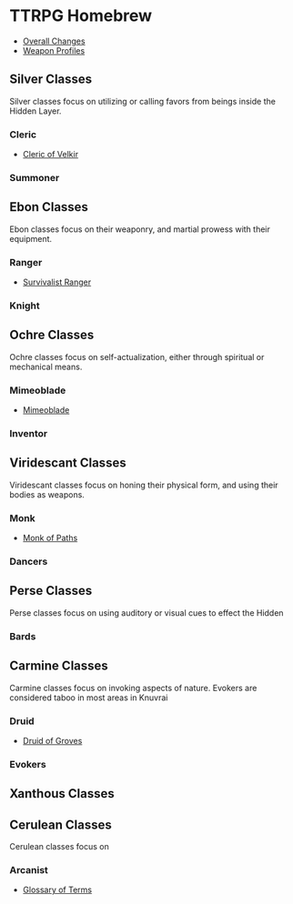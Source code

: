 # TTRPG Homebrew

- [Overall Changes](Overall.md)
- [Weapon Profiles](Weapons.md)

## Silver Classes

Silver classes focus on utilizing or calling favors from beings inside the Hidden Layer.

### Cleric

- [Cleric of Velkir](Cleric_Velkir.md)


### Summoner

## Ebon Classes

Ebon classes focus on their weaponry, and martial prowess with their equipment.

### Ranger

- [Survivalist Ranger](Ranger_Survivalist.md)

### Knight

## Ochre Classes

Ochre classes focus on self-actualization, either through spiritual or mechanical means.

### Mimeoblade

- [Mimeoblade](Mimeoblade.md)

### Inventor

## Viridescant Classes  

Viridescant classes focus on honing their physical form, and using their bodies as weapons.

### Monk

- [Monk of Paths](Monk_Paths.md)

### Dancers

## Perse Classes

Perse classes focus on using auditory or visual cues to effect the Hidden 

### Bards

### 

## Carmine Classes

Carmine classes focus on invoking aspects of nature. Evokers are considered taboo in most areas in Knuvrai

### Druid

- [Druid of Groves](Druid_Groves.md)

### Evokers

## Xanthous Classes

### 

## Cerulean Classes

Cerulean classes focus on 

### Arcanist

 - [Glossary of Terms](Glossary.md)